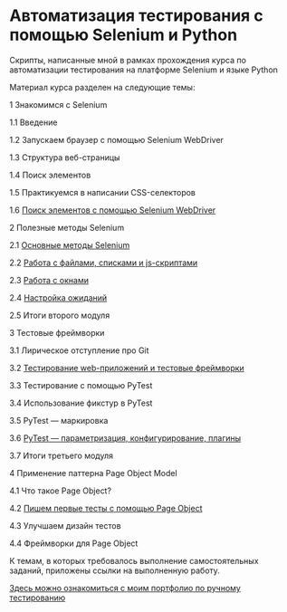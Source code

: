 # Автоматизация тестирования с помощью Selenium и Python
Скрипты, написанные мной в рамках прохождения курса по автоматизации тестирования на платформе Selenium и языке Python

Материал курса разделен на следующие темы:

1  Знакомимся с Selenium
  
1.1  Введение
  
1.2  Запускаем браузер с помощью Selenium WebDriver
  
1.3  Структура веб-страницы
  
1.4  Поиск элементов
  
1.5  Практикуемся в написании CSS-селекторов
  
1.6  <a href='https://github.com/DiRastikhina/selenium_auto_test_course/tree/main/1_session'> Поиск элементов с помощью Selenium WebDriver</a>
  
2  Полезные методы Selenium
  
2.1  <a href="https://github.com/DiRastikhina/selenium_auto_test_course/tree/main/2_session/2_1_lesson">Основные методы Selenium</a>
  
2.2  <a href="https://github.com/DiRastikhina/selenium_auto_test_course/tree/main/2_session/2_2_lesson">Работа с файлами, списками и js-скриптами</a>
  
2.3  <a href="https://github.com/DiRastikhina/selenium_auto_test_course/tree/main/2_session/2_3_lesson">Работа с окнами</a>
  
2.4  <a href="https://github.com/DiRastikhina/selenium_auto_test_course/tree/main/2_session/2_4_lesson">Настройка ожиданий</a>
  
2.5  Итоги второго модуля
  
3  Тестовые фреймворки
  
3.1  Лирическое отступление про Git
  
3.2  <a href="https://github.com/DiRastikhina/selenium_auto_test_course/tree/main/3_session/3_2_lesson">Тестирование web-приложений и тестовые фреймворки</a>
  
3.3  Тестирование с помощью PyTest
  
3.4  Использование фикстур в PyTest
  
3.5  PyTest — маркировка
  
3.6  <a href="https://github.com/DiRastikhina/selenium_auto_test_course/tree/main/3_session/3_6_lesson">PyTest — параметризация, конфигурирование, плагины</a>
  
3.7  Итоги третьего модуля
  
4  Применение паттерна Page Object Model
  
4.1  Что такое Page Object?
  
4.2  <a href="https://github.com/DiRastikhina/selenium_tests_page_object.git">Пишем первые тесты с помощью Page Object</a>
  
4.3  Улучшаем дизайн тестов
  
4.4  Фреймворки для Page Object
  
К темам, в которых требовалось выполнение самостоятельных заданий, приложены ссылки на выполненную работу.

<a href="https://github.com/DiRastikhina/DianaRastikhinaPortfolioQA"> Здесь можно ознакомиться с моим портфолио по ручному тестированию</a>
